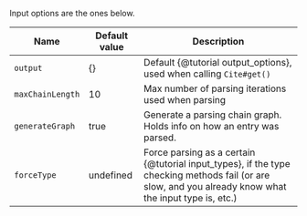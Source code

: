 Input options are the ones below.

| Name             | Default value | Description                                                            |
|------------------|---------------|------------------------------------------------------------------------|
| `output`         | {}            | Default {@tutorial output_options}, used when calling `Cite#get()`     |
| `maxChainLength` | 10            | Max number of parsing iterations used when parsing                     |
| `generateGraph`  | true          | Generate a parsing chain graph. Holds info on how an entry was parsed. |
| `forceType`      | undefined     | Force parsing as a certain {@tutorial input_types}, if the type checking methods fail (or are slow, and you already know what the input type is, etc.) |
